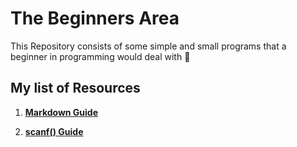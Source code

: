 # The Beginners Area
This Repository consists of some simple and small programs that a beginner in programming would deal with 🎈

## My list of Resources

1. **[Markdown Guide](https://github.com/adam-p/markdown-here/wiki/Markdown-Cheatsheet)**

2. **[scanf() Guide](http://sekrit.de/webdocs/c/beginners-guide-away-from-scanf.html)**

  
